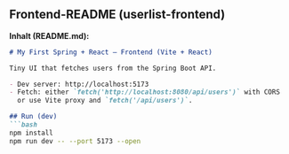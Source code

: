 
## Frontend-README (userlist-frontend)
**Inhalt (README.md):**
```markdown
# My First Spring + React — Frontend (Vite + React)

Tiny UI that fetches users from the Spring Boot API.

- Dev server: http://localhost:5173
- Fetch: either `fetch('http://localhost:8080/api/users')` with CORS
  or use Vite proxy and `fetch('/api/users')`.

## Run (dev)
```bash
npm install
npm run dev -- --port 5173 --open

